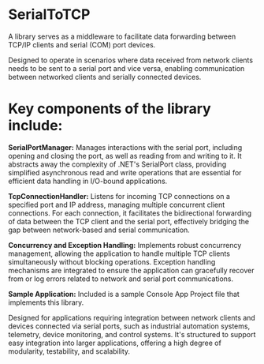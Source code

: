 # SerialToTCP
A library serves as a middleware to facilitate data forwarding between TCP/IP clients and serial (COM) port devices. 

Designed to operate in scenarios where data received from network clients needs to be sent to a serial port and vice versa, enabling communication between networked clients and serially connected devices.

# Key components of the library include:

__SerialPortManager:__ Manages interactions with the serial port, including opening and closing the port, as well as reading from and writing to it. It abstracts away the complexity of .NET's SerialPort class, providing simplified asynchronous read and write operations that are essential for efficient data handling in I/O-bound applications.

__TcpConnectionHandler:__ Listens for incoming TCP connections on a specified port and IP address, managing multiple concurrent client connections. For each connection, it facilitates the bidirectional forwarding of data between the TCP client and the serial port, effectively bridging the gap between network-based and serial communication.

__Concurrency and Exception Handling:__ Implements robust concurrency management, allowing the application to handle multiple TCP clients simultaneously without blocking operations. Exception handling mechanisms are integrated to ensure the application can gracefully recover from or log errors related to network and serial port communications.

__Sample Application:__ Included is a sample Console App Project file that implements this library.

Designed for applications requiring integration between network clients and devices connected via serial ports, such as industrial automation systems, telemetry, device monitoring, and control systems. It's structured to support easy integration into larger applications, offering a high degree of modularity, testability, and scalability.
